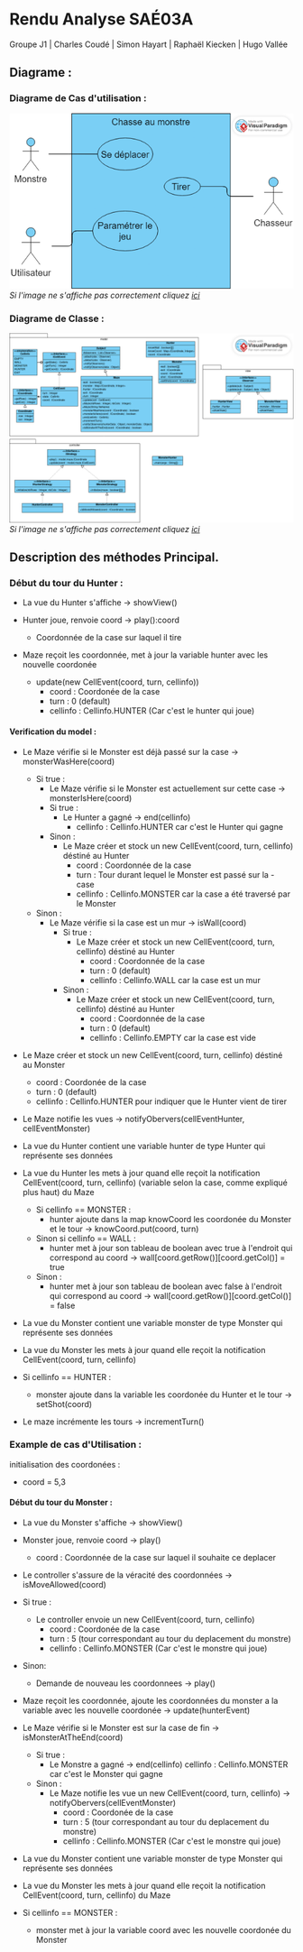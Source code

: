 # Rendu Analyse SAÉ03A
Groupe J1 | Charles Coudé | Simon Hayart | Raphaël Kiecken | Hugo Vallée 

## Diagrame : 

### Diagrame de Cas d'utilisation : 
![DiagrameDeCasD'utilisation](./Digramme_de_cas_d_utilisation.png)
*Si l'image ne s'affiche pas correctement cliquez [ici](./Digramme_de_cas_d'utilisation.png)*


### Diagrame de Classe : 
![DiagrameDeClasse](Diagramme_de_classe.png)
*Si l'image ne s'affiche pas correctement cliquez [ici](./Diagramme_de_classe.png)*

## Description des méthodes Principal.

### Début du tour du Hunter :

- La vue du Hunter s'affiche -> showView()

- Hunter joue, renvoie coord -> play():coord
    - Coordonnée de la case sur laquel il tire
- Maze reçoit les coordonnée, met à jour la variable hunter avec les nouvelle coordonée
    - update(new CellEvent(coord, turn, cellinfo))
        - coord : Coordonée de la case
        - turn : 0 (default)
        - cellinfo : Cellinfo.HUNTER (Car c'est le hunter qui joue)

#### Verification du model :

- Le Maze vérifie si le Monster est déjà passé sur la case -> monsterWasHere(coord)
    - Si true :
        - Le Maze vérifie si le Monster est actuellement sur cette case -> monsterIsHere(coord)
        - Si true : 
            - Le Hunter a gagné -> end(cellinfo)
                - cellinfo : Cellinfo.HUNTER car c'est le Hunter qui gagne
        - Sinon :
            - Le Maze créer et stock un new CellEvent(coord, turn, cellinfo) déstiné au Hunter
                - coord : Coordonnée de la case
                - turn : Tour durant lequel le Monster est passé sur la - case
                - cellinfo : Cellinfo.MONSTER car la case a été traversé par le Monster
    - Sinon : 
        - Le Maze vérifie si la case est un mur -> isWall(coord)
            - Si true :
                - Le Maze créer et stock un new CellEvent(coord, turn, cellinfo) déstiné au Hunter
                    - coord : Coordonnée de la case
                    - turn : 0 (default)
                    - cellinfo : Cellinfo.WALL car la case est un mur
            - Sinon : 
                - Le Maze créer et stock un new CellEvent(coord, turn, cellinfo) déstiné au Hunter
                    - coord : Coordonnée de la case
                    - turn : 0 (default)
                    - cellinfo : Cellinfo.EMPTY car la case est vide

- Le Maze créer et stock un new CellEvent(coord, turn, cellinfo) déstiné au Monster
    - coord : Coordonée de la case
    - turn : 0 (default)
    - cellinfo : Cellinfo.HUNTER pour indiquer que le Hunter vient de tirer

- Le Maze notifie les vues -> notifyObervers(cellEventHunter, cellEventMonster)

- La vue du Hunter contient une variable hunter de type Hunter qui représente ses données
- La vue du Hunter les mets à jour quand elle reçoit la notification CellEvent(coord, turn, cellinfo) (variable selon la case, comme expliqué plus haut) du Maze
    - Si cellinfo == MONSTER : 
        - hunter ajoute dans la map knowCoord les coordonée du Monster et le tour -> knowCoord.put(coord, turn)
    - Sinon si cellinfo == WALL :
        - hunter met à jour son tableau de boolean avec true à l'endroit qui correspond au coord -> wall[coord.getRow()][coord.getCol()] = true
    - Sinon :
        - hunter met à jour son tableau de boolean avec false à l'endroit qui correspond au coord -> wall[coord.getRow()][coord.getCol()] = false

- La vue du Monster contient une variable monster de type Monster qui représente ses données
- La vue du Monster les mets à jour quand elle reçoit la notification CellEvent(coord, turn, cellinfo) 

- Si cellinfo == HUNTER :
    - monster ajoute dans la variable les coordonée du Hunter et le tour -> setShot(coord)

- Le maze incrémente les tours -> incrementTurn()


### Example de cas d'Utilisation : 


initialisation des coordonées :
- coord = 5,3

#### Début du tour du Monster :

- La vue du Monster s'affiche -> showView()

- Monster joue, renvoie coord -> play()
    - coord : Coordonnée de la case sur laquel il souhaite ce deplacer
- Le controller s'assure de la véracité des coordonnées -> isMoveAllowed(coord)
- Si true : 
    - Le controller envoie un new CellEvent(coord, turn, cellinfo)
        - coord : Coordonée de la case
        - turn : 5 (tour correspondant au tour du deplacement du monstre)
        - cellinfo : Cellinfo.MONSTER (Car c'est le monstre qui joue)
- Sinon:
    - Demande de nouveau les coordonnees -> play()

- Maze reçoit les coordonnée, ajoute les coordonnées du monster a la variable avec les nouvelle coordonée -> update(hunterEvent)

- Le Maze vérifie si le Monster est sur la case de fin -> isMonsterAtTheEnd(coord)
    - Si true :
        - Le Monstre a gagné -> end(cellinfo)
        cellinfo : Cellinfo.MONSTER car c'est le Monster qui gagne
    - Sinon : 
        - Le Maze notifie les vue un new CellEvent(coord, turn,     cellinfo) -> notifyObervers(cellEventMonster)
            - coord : Coordonée de la case
            - turn : 5 (tour correspondant au tour du deplacement du monstre)
            - cellinfo : Cellinfo.MONSTER (Car c'est le monstre qui joue)

- La vue du Monster contient une variable monster de type Monster qui représente ses données
- La vue du Monster les mets à jour quand elle reçoit la notification CellEvent(coord, turn, cellinfo) du Maze
- Si cellinfo == MONSTER : 
    - monster met à jour la variable coord avec les nouvelle coordonée du Monster
